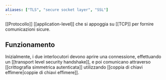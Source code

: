 ```yaml
---
aliases: ["TLS", "secure socket layer", "SSL"]
---
```


[[Protocollo]] [[application-level]] che si appoggia su [[TCP]] per fornire comunicazioni sicure.

## Funzionamento

Inizialmente, i due interlocutori devono aprire una connessione, effettuando un [[transport level security handshake]], e poi comunicano attraverso [[crittografia simmetrica autenticata]] utilizzando [[coppia di chiavi effimere|coppie di chiavi effimere]].
